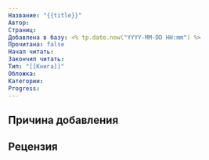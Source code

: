 ```yaml
---
Название: "{{title}}"
Автор: 
Страниц: 
Добавлена в базу: <% tp.date.now("YYYY-MM-DD HH:mm") %>
Прочитана: false
Начал читать: 
Закончил читать: 
Тип: "[[Книга]]"
Обложка: 
Категории: 
Progress:
---
```

## Причина добавления


## Рецензия
